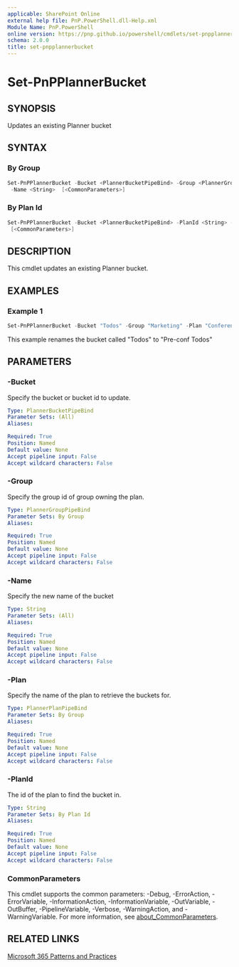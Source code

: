 ```yaml
---
applicable: SharePoint Online
external help file: PnP.PowerShell.dll-Help.xml
Module Name: PnP.PowerShell
online version: https://pnp.github.io/powershell/cmdlets/set-pnpplannerbucket
schema: 2.0.0
title: set-pnpplannerbucket
---
```


# Set-PnPPlannerBucket

## SYNOPSIS
Updates an existing Planner bucket

## SYNTAX

### By Group
```powershell
Set-PnPPlannerBucket -Bucket <PlannerBucketPipeBind> -Group <PlannerGroupPipeBind> -Plan <PlannerPlanPipeBind>
 -Name <String>  [<CommonParameters>]
```

### By Plan Id
```powershell
Set-PnPPlannerBucket -Bucket <PlannerBucketPipeBind> -PlanId <String> -Name <String> 
 [<CommonParameters>]
```

## DESCRIPTION
This cmdlet updates an existing Planner bucket.

## EXAMPLES

### Example 1
```powershell
Set-PnPPlannerBucket -Bucket "Todos" -Group "Marketing" -Plan "Conference Plan" -Name "Pre-conf Todos"
```

This example renames the bucket called "Todos" to "Pre-conf Todos"

## PARAMETERS

### -Bucket
Specify the bucket or bucket id to update.

```yaml
Type: PlannerBucketPipeBind
Parameter Sets: (All)
Aliases:

Required: True
Position: Named
Default value: None
Accept pipeline input: False
Accept wildcard characters: False
```

### -Group
Specify the group id of group owning the plan.

```yaml
Type: PlannerGroupPipeBind
Parameter Sets: By Group
Aliases:

Required: True
Position: Named
Default value: None
Accept pipeline input: False
Accept wildcard characters: False
```

### -Name
Specify the new name of the bucket

```yaml
Type: String
Parameter Sets: (All)
Aliases:

Required: True
Position: Named
Default value: None
Accept pipeline input: False
Accept wildcard characters: False
```

### -Plan
Specify the name of the plan to retrieve the buckets for.

```yaml
Type: PlannerPlanPipeBind
Parameter Sets: By Group
Aliases:

Required: True
Position: Named
Default value: None
Accept pipeline input: False
Accept wildcard characters: False
```

### -PlanId
The id of the plan to find the bucket in.

```yaml
Type: String
Parameter Sets: By Plan Id
Aliases:

Required: True
Position: Named
Default value: None
Accept pipeline input: False
Accept wildcard characters: False
```

### CommonParameters
This cmdlet supports the common parameters: -Debug, -ErrorAction, -ErrorVariable, -InformationAction, -InformationVariable, -OutVariable, -OutBuffer, -PipelineVariable, -Verbose, -WarningAction, and -WarningVariable. For more information, see [about_CommonParameters](http://go.microsoft.com/fwlink/?LinkID=113216).

## RELATED LINKS

[Microsoft 365 Patterns and Practices](https://aka.ms/m365pnp)
